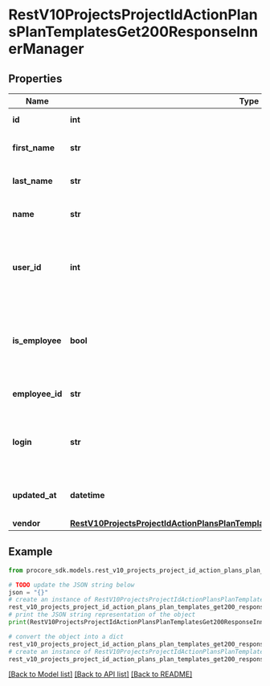 # RestV10ProjectsProjectIdActionPlansPlanTemplatesGet200ResponseInnerManager


## Properties

Name | Type | Description | Notes
------------ | ------------- | ------------- | -------------
**id** | **int** | Party Person ID | [optional] 
**first_name** | **str** | First name of the Party Person | [optional] 
**last_name** | **str** | Last name of the Party Person | [optional] 
**name** | **str** | Full name of the Party Person | [optional] 
**user_id** | **int** | Login Information ID associated with the Party Person | [optional] 
**is_employee** | **bool** | Indicates whether Party is an Employee of the current Company | [optional] 
**employee_id** | **str** | Employee ID of the Party | [optional] 
**login** | **str** | Login Information associated with the Party Person | [optional] 
**updated_at** | **datetime** | Time the Party Person was updated | [optional] 
**vendor** | [**RestV10ProjectsProjectIdActionPlansPlanTemplatesGet200ResponseInnerManagerVendor**](RestV10ProjectsProjectIdActionPlansPlanTemplatesGet200ResponseInnerManagerVendor.md) |  | [optional] 

## Example

```python
from procore_sdk.models.rest_v10_projects_project_id_action_plans_plan_templates_get200_response_inner_manager import RestV10ProjectsProjectIdActionPlansPlanTemplatesGet200ResponseInnerManager

# TODO update the JSON string below
json = "{}"
# create an instance of RestV10ProjectsProjectIdActionPlansPlanTemplatesGet200ResponseInnerManager from a JSON string
rest_v10_projects_project_id_action_plans_plan_templates_get200_response_inner_manager_instance = RestV10ProjectsProjectIdActionPlansPlanTemplatesGet200ResponseInnerManager.from_json(json)
# print the JSON string representation of the object
print(RestV10ProjectsProjectIdActionPlansPlanTemplatesGet200ResponseInnerManager.to_json())

# convert the object into a dict
rest_v10_projects_project_id_action_plans_plan_templates_get200_response_inner_manager_dict = rest_v10_projects_project_id_action_plans_plan_templates_get200_response_inner_manager_instance.to_dict()
# create an instance of RestV10ProjectsProjectIdActionPlansPlanTemplatesGet200ResponseInnerManager from a dict
rest_v10_projects_project_id_action_plans_plan_templates_get200_response_inner_manager_from_dict = RestV10ProjectsProjectIdActionPlansPlanTemplatesGet200ResponseInnerManager.from_dict(rest_v10_projects_project_id_action_plans_plan_templates_get200_response_inner_manager_dict)
```
[[Back to Model list]](../README.md#documentation-for-models) [[Back to API list]](../README.md#documentation-for-api-endpoints) [[Back to README]](../README.md)


